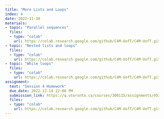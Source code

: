 ```yaml
---
title: "More Lists and Loops"
index: 4
date: 2022-11-30
materials:
- topic: "Parallel sequences"
  files: 
  - type: "colab"
    url: https://colab.research.google.com/github/C4M-UofT/C4M-UofT.github.io/blob/master/lectures/phase1/session4/Parallel_Sequences.ipynb
- topic: "Nested lists and loops"
  files:
  - type: "colab"
    url: https://colab.research.google.com/github/C4M-UofT/C4M-UofT.github.io/blob/master/lectures/phase1/session4/Nested_Lists_and_Loops.ipynb 
- topic: "While loops"
  files:
  - type: "colab"
    url: https://colab.research.google.com/github/C4M-UofT/C4M-UofT.github.io/blob/master/lectures/phase1/session4/While_Loops.ipynb 
assignment:
  text: "Session 4 Homework"
  due_date: 2022-12-14 12:00 PM
  submission_link: https://q.utoronto.ca/courses/300115/assignments/952811
  files:
  - type: "colab" 
    url: https://colab.research.google.com/github/C4M-UofT/C4M-UofT.github.io/blob/master/homeworks/P1S4_Homework.ipynb
---
```

